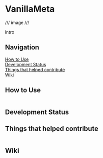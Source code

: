 # VanillaMeta

/// image ///

intro

## Navigation
[How to Use](https://github.com/godyuo/Algorithm/edit/main/README.md#How%20to%20Use)<br/>
[Development Status]()<br/>
[Things that helped contribute]()<br/>
[Wiki]()<br/>

## How to Use
```
```

## Development Status

## Things that helped contribute
```
```

## Wiki